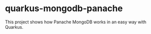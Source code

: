 # quarkus-mongodb-panache
This project shows how Panache MongoDB works in an easy way with Quarkus.
